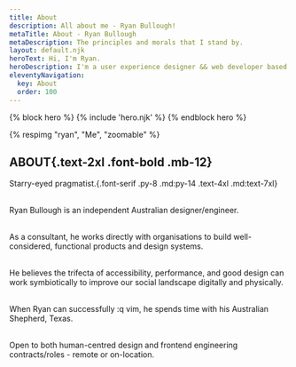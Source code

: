```yaml
---
title: About
description: All about me - Ryan Bullough!
metaTitle: About - Ryan Bullough
metaDescription: The principles and morals that I stand by.
layout: default.njk
heroText: Hi, I'm Ryan.
heroDescription: I'm a user experience designer && web developer based in Canberra, Australia.
eleventyNavigation:
  key: About
  order: 100
---
```

{% block hero %}
  {% include 'hero.njk' %}
{% endblock hero %}

<section class="grid grid-cols-1 sm:grid-cols-2 max-w-screen-xl m-auto px-5 gap-6 w-m">

<div class="bl h-max w-fit mx-auto">
{% respimg "ryan", "Me", "zoomable" %}
</div>

<div class="">

# ABOUT{.text-2xl .font-bold .mb-12}

Starry-eyed pragmatist.{.font-serif .py-8 .md:py-14 .text-4xl .md:text-7xl}

<br>Ryan Bullough is an independent Australian designer/engineer.

<br>As a consultant, he works directly with organisations to build well-considered, functional products and design systems.

<br>He believes the trifecta of accessibility, performance, and good design can work symbiotically to improve our social landscape digitally and physically.

<br>When Ryan can successfully :q vim, he spends time with his Australian Shepherd, Texas.

<br>Open to both human-centred design and frontend engineering contracts/roles - remote or on-location.

</div>

</section>